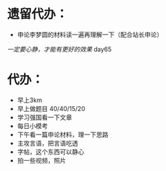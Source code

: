 # 遗留代办：
+ 申论李梦圆的材料读一遍再理解一下（配合站长申论）

*一定要心静，才能有更好的效果*
day65
# 代办：
+ 早上3km
+ 早上做题目 40/40/15/20
+ 学习强国看一下文章  
+ 每日小模考  
+ 下午看一篇申论材料，理一下思路  
+ 主攻言语，把言语吃透
+ 字帖，这个东西可以静心  
+ 拍一些视频，照片